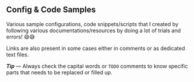 ## Config & Code Samples

Various sample configurations, code snippets/scripts that I created by following various documentations/resources by doing a lot of trials and errors! 😄😅

Links are also present in some cases either in comments or as dedicated text files.

***Tip*** — Always check the capital words or `TODO` comments to know specific parts that needs to be replaced or filled up.
